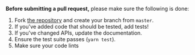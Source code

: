 **Before submitting a pull request,** please make sure the following is done:

1. Fork [the repository](https://github.com/fcsonline/react-chop) and create your branch from `master`.
2. If you've added code that should be tested, add tests!
3. If you've changed APIs, update the documentation.
4. Ensure the test suite passes (`yarn test`).
5. Make sure your code lints
